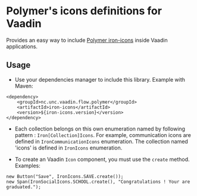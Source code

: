 # Polymer's icons definitions for Vaadin

Provides an easy way to include [Polymer iron-icons](https://github.com/PolymerElements/iron-icons) inside Vaadin applications.

## Usage

* Use your dependencies manager to include this library. Example with Maven:
```
<dependency>
    <groupId>nc.unc.vaadin.flow.polymer</groupId>
    <artifactId>iron-icons</artifactId>
    <version>${iron-icons.version}</version>
</dependency>
```
* Each collection belongs on this own enumeration named by following pattern : `Iron[Collection]Icons`.
For example, communication icons are defined in `IronCommunicationIcons` enumeration.
The collection named 'icons' is defined in `IronIcons` enumeration.

* To create an Vaadin `Icon` component, you must use the `create` method. Examples: 
```
new Button("Save", IronIcons.SAVE.create());
new Span(IronSocialIcons.SCHOOL.create(), "Congratulations ! Your are graduated.");
```

